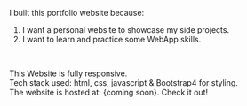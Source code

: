 

I built this portfolio website because: <br/>
1) I want a personal website to showcase my side projects. <br/>
2) I want to learn and practice some WebApp skills. <br/>
<br/>

This Website is fully responsive.<br/>
Tech stack used: html, css, javascript & Bootstrap4 for styling. <br/>
The website is hosted at: {coming soon}. Check it out! <br/>
